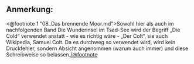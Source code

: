 Anmerkung:
----------

<@footnote 1 "08_Das brennende Moor.md">Sowohl hier als auch im nachfolgenden
Band Die Wunderinsel im Tsad-See wird der Begriff „Die Cold“ verwendet anstatt - 
wie es richtig wäre - „Der Colt“, sie auch Wikipedia, Samuel Colt. Da es
durchweg so verwendet wird, wird kein Druckfehler, sondern Absicht angenommen
(warum auch immer) und diese Schreibweise so belassen.</@footnote>

